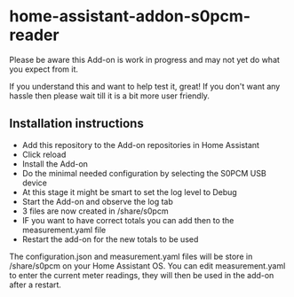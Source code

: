 # home-assistant-addon-s0pcm-reader

Please be aware this Add-on is work in progress and may not yet do what you expect from it.

If you understand this and want to help test it, great! If you don't want any hassle then please wait till it is a bit more user friendly.

## Installation instructions

* Add this repository to the Add-on repositories in Home Assistant
* Click reload
* Install the Add-on
* Do the minimal needed configuration by selecting the S0PCM USB device
* At this stage it might be smart to set the log level to Debug
* Start the Add-on and observe the log tab
* 3 files are now created in /share/s0pcm
* IF you want to have correct totals you can add then to the measurement.yaml file
* Restart the add-on for the new totals to be used

The configuration.json and measurement.yaml files will be store in /share/s0pcm on your Home Assistant OS.
You can edit measurement.yaml to enter the current meter readings, they will then be used in the add-on after a restart.
